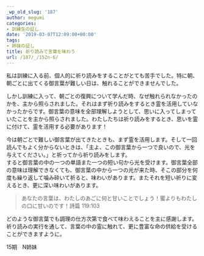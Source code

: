 ```yaml
---
_wp_old_slug: '187'
author: megumi
categories:
- 訓練生の証し
date: '2019-03-07T12:09:00+00:00'
tags:
- 姉妹の証し
title: 祈り読みで言葉を味わう
url: /187/_/152n-6/
---
```

私は訓練に入る前、個人的に祈り読みをすることがとても苦手でした。特に朝、朝ごとに出てくる御言葉が難しい日は、触れることができませんでした。

しかし訓練に入って、朝ごとの復興について学んだ時、なぜ触れられなかったのかを、主から照らされました。それはまず祈り読みをするとき霊を活用していなかったからです。御言葉の意味を全部理解しようとして、思いに入ってしまっていたことを主から照らされました。わたしたちは祈り読みをするとき、思いを霊に付けて、霊を活用する必要があります！

今は朝ごとで難しい御言葉が出てきたときも、まず霊を活用します。そして一回読んでもよく分からないときは、「主よ、この御言葉から一つで良いので、光を与えてください。」と祈ってから祈り読みをします。  
すると御言葉の中の一つの単語また一つの短い句から光を受けます。御言葉全部の意味は理解できなくても、御言葉の中から一つの光が来た時、そこの部分を何度も繰り返して噛み砕いて祈ると、味わいがあります。またそれを短い祈りに変えるとき、更に深い味わいがあります。

> あなたの言葉は、わたしのあごに何と甘いことでしょう！蜜よりもわたしの口に甘いのです！詩篇 119:103

どのような御言葉でも調理の仕方次第で食べて味わえることを主に感謝します。  
祈り読みの実行を通して、言葉の中の霊に触れて、更に豊富な命の供給を受けることができますように。

15期　N姉妹